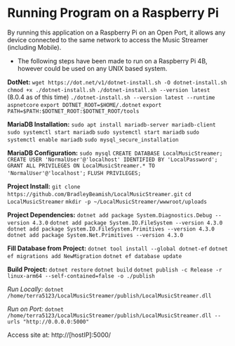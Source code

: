 # Running Program on a Raspberry Pi
By running this application on a Raspberry Pi on an Open Port, it allows any device connected to the same network to access the Music Streamer (including Mobile).
- The following steps have been made to run on a Raspberry Pi 4B, however could be used on any UNIX based system.

**DotNet:**
`wget https://dot.net/v1/dotnet-install.sh -O dotnet-install.sh`
`chmod +x ./dotnet-install.sh`
`./dotnet-install.sh --version latest` (8.0.4 as of this time)
`./dotnet-install.sh --version latest --runtime aspnetcore`
`export DOTNET_ROOT=$HOME/.dotnet`
`export PATH=$PATH:$DOTNET_ROOT:$DOTNET_ROOT/tools`

**MariaDB Installation:** 
`sudo apt install mariadb-server mariadb-client`
`sudo systemctl start mariadb`
`sudo systemctl start mariadb`
`sudo systemctl enable mariadb`
`sudo mysql_secure_installation`

**MariaDB Configuration:**
`sudo mysql`
`CREATE DATABASE LocalMusicStreamer;`
`CREATE USER 'NormalUser'@'localhost' IDENTIFIED BY 'LocalPassword';`
`GRANT ALL PRIVILEGES ON LocalMusicStreamer.* TO 'NormalUser'@'localhost';`
`FLUSH PRIVILEGES;`

**Project Install:**
`git clone https://github.com/BradleyBeamish/LocalMusicStreamer.git`
`cd LocalMusicStreamer`
`mkdir -p ~/LocalMusicStreamer/wwwroot/uploads`

**Project Dependencies:**
`dotnet add package System.Diagnostics.Debug --version 4.3.0`
`dotnet add package System.IO.FileSystem --version 4.3.0`
`dotnet add package System.IO.FileSystem.Primitives --version 4.3.0`
`dotnet add package System.Net.Primitives --version 4.3.0`

**Fill Database from Project:**
`dotnet tool install --global dotnet-ef`
`dotnet ef migrations add NewMigration`
`dotnet ef database update`

**Build Project:**
`dotnet restore`
`dotnet build`
`dotnet publish -c Release -r linux-arm64 --self-contained=false -o ./publish`

*Run Locally:* `dotnet /home/terra5123/LocalMusicStreamer/publish/LocalMusicStreamer.dll`

*Run on Port:* `dotnet /home/terra5123/LocalMusicStreamer/publish/LocalMusicStreamer.dll --urls "http://0.0.0.0:5000"`

Access site at: http://[hostIP]:5000/ 
